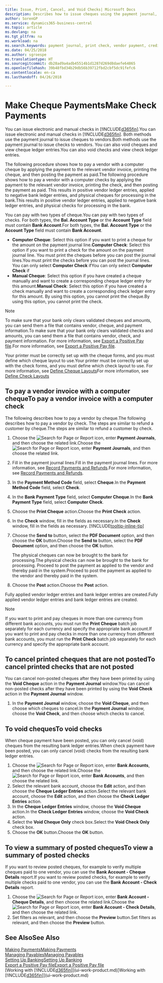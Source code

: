 ```yaml
---
title: Issue, Print, Cancel, and Void Checks| Microsoft Docs
description: Describes how to issue cheques using the payment journal, print cheques, and void or view cheque ledger entries in Business Central.
author: SorenGP
ms.service: dynamics365-business-central
ms.topic: article
ms.devlang: na
ms.tgt_pltfrm: na
ms.workload: na
ms.search.keywords: payment journal, print check, vendor payment, creditor, debt, balance due, AP
ms.date: 04/25/2018
ms.author: sgroespe
ms.translationtype: HT
ms.sourcegitcommit: db28ad9a4adb45514b1d1287d269d8daefe64865
ms.openlocfilehash: 39b48fbd34b29db56b39712fbd2cbf5dc91fefc6
ms.contentlocale: en-ca
ms.lasthandoff: 04/26/2018

---
```

# <a name="make-check-payments"></a><span data-ttu-id="75554-103">Make Cheque Payments</span><span class="sxs-lookup"><span data-stu-id="75554-103">Make Check Payments</span></span>
<span data-ttu-id="75554-104">You can issue electronic and manual checks in [!INCLUDE[d365fin](includes/d365fin_md.md)].</span><span class="sxs-lookup"><span data-stu-id="75554-104">You can issue electronic and manual checks in [!INCLUDE[d365fin](includes/d365fin_md.md)].</span></span> <span data-ttu-id="75554-105">Both methods use the payment journal to issue cheques to vendors.</span><span class="sxs-lookup"><span data-stu-id="75554-105">Both methods use the payment journal to issue checks to vendors.</span></span> <span data-ttu-id="75554-106">You can also void cheques and view cheque ledger entries.</span><span class="sxs-lookup"><span data-stu-id="75554-106">You can also void checks and view check ledger entries.</span></span>

<span data-ttu-id="75554-107">The following procedure shows how to pay a vendor with a computer cheque by applying the payment to the relevant vendor invoice, printing the cheque, and then posting the payment as paid.</span><span class="sxs-lookup"><span data-stu-id="75554-107">The following procedure shows how to pay a vendor with a computer checks by applying the payment to the relevant vendor invoice, printing the check, and then posting the payment as paid.</span></span> <span data-ttu-id="75554-108">This results in positive vendor ledger entries, applied to negative bank ledger entries, and physical cheques for processing in the bank.</span><span class="sxs-lookup"><span data-stu-id="75554-108">This results in positive vendor ledger entries, applied to negative bank ledger entries, and physical checks for processing in the bank.</span></span>

<span data-ttu-id="75554-109">You can pay with two types of cheque.</span><span class="sxs-lookup"><span data-stu-id="75554-109">You can pay with two types of checks.</span></span> <span data-ttu-id="75554-110">For both types, the **Bal. Account Type** or the **Account Type** field must contain **Bank Account**.</span><span class="sxs-lookup"><span data-stu-id="75554-110">For both types, the **Bal. Account Type** or the **Account Type** field must contain **Bank Account**.</span></span>

- <span data-ttu-id="75554-111">**Computer Cheque**: Select this option if you want to print a cheque for the amount on the payment journal line.</span><span class="sxs-lookup"><span data-stu-id="75554-111">**Computer Check**: Select this option if you want to print a check for the amount on the payment journal line.</span></span> <span data-ttu-id="75554-112">You must print the cheques before you can post the journal lines.</span><span class="sxs-lookup"><span data-stu-id="75554-112">You must print the checks before you can post the journal lines.</span></span> <span data-ttu-id="75554-113">You can only select **Computer Check** if</span><span class="sxs-lookup"><span data-stu-id="75554-113">You can only select **Computer Check** if</span></span>
- <span data-ttu-id="75554-114">**Manual Cheque**: Select this option if you have created a cheque manually and want to create a corresponding cheque ledger entry for this amount.</span><span class="sxs-lookup"><span data-stu-id="75554-114">**Manual Check**: Select this option if you have created a check manually and want to create a corresponding check ledger entry for this amount.</span></span> <span data-ttu-id="75554-115">By using this option, you cannot print the cheque.</span><span class="sxs-lookup"><span data-stu-id="75554-115">By using this option, you cannot print the check.</span></span>

> [!NOTE]  
> <span data-ttu-id="75554-116">To make sure that your bank only clears validated cheques and amounts, you can send them a file that contains vendor, cheque, and payment information.</span><span class="sxs-lookup"><span data-stu-id="75554-116">To make sure that your bank only clears validated checks and amounts, you can send them a file that contains vendor, check, and payment information.</span></span> <span data-ttu-id="75554-117">For more information, see [Export a Positive Pay file](finance-how-positive-pay.md).</span><span class="sxs-lookup"><span data-stu-id="75554-117">For more information, see [Export a Positive Pay file](finance-how-positive-pay.md).</span></span>

<span data-ttu-id="75554-118">Your printer must be correctly set up with the cheque forms, and you must define which cheque layout to use.</span><span class="sxs-lookup"><span data-stu-id="75554-118">Your printer must be correctly set up with the check forms, and you must define which check layout to use.</span></span> <span data-ttu-id="75554-119">For more information, see [Define Cheque Layouts](finance-how-define-check-layouts.md)</span><span class="sxs-lookup"><span data-stu-id="75554-119">For more information, see [Define Check Layouts](finance-how-define-check-layouts.md)</span></span>

## <a name="to-pay-a-vendor-invoice-with-a-computer-check"></a><span data-ttu-id="75554-120">To pay a vendor invoice with a computer cheque</span><span class="sxs-lookup"><span data-stu-id="75554-120">To pay a vendor invoice with a computer check</span></span>
<span data-ttu-id="75554-121">The following describes how to pay a vendor by cheque.</span><span class="sxs-lookup"><span data-stu-id="75554-121">The following describes how to pay a vendor by check.</span></span> <span data-ttu-id="75554-122">The steps are similar to refund a customer by cheque.</span><span class="sxs-lookup"><span data-stu-id="75554-122">The steps are similar to refund a customer by check.</span></span>

1. <span data-ttu-id="75554-123">Choose the ![Search for Page or Report](media/ui-search/search_small.png "Search for Page or Report icon") icon, enter **Payment Journals**, and then choose the related link.</span><span class="sxs-lookup"><span data-stu-id="75554-123">Choose the ![Search for Page or Report](media/ui-search/search_small.png "Search for Page or Report icon") icon, enter **Payment Journals**, and then choose the related link.</span></span>
2. <span data-ttu-id="75554-124">Fill in the payment journal lines.</span><span class="sxs-lookup"><span data-stu-id="75554-124">Fill in the payment journal lines.</span></span> <span data-ttu-id="75554-125">For more information, see [Record Payments and Refunds](payables-how-post-payments-refunds.md).</span><span class="sxs-lookup"><span data-stu-id="75554-125">For more information, see [Record Payments and Refunds](payables-how-post-payments-refunds.md).</span></span>
3. <span data-ttu-id="75554-126">In the **Payment Method Code** field, select **Cheque**.</span><span class="sxs-lookup"><span data-stu-id="75554-126">In the **Payment Method Code** field, select **Check**.</span></span>
4. <span data-ttu-id="75554-127">In the **Bank Payment Type** field, select **Computer Cheque**.</span><span class="sxs-lookup"><span data-stu-id="75554-127">In the **Bank Payment Type** field, select **Computer Check**.</span></span>
5. <span data-ttu-id="75554-128">Choose the **Print Cheque** action.</span><span class="sxs-lookup"><span data-stu-id="75554-128">Choose the **Print Check** action.</span></span>
6. <span data-ttu-id="75554-129">In the **Check** window, fill in the fields as necessary.</span><span class="sxs-lookup"><span data-stu-id="75554-129">In the **Check** window, fill in the fields as necessary.</span></span> [!INCLUDE[tooltip-inline-tip](includes/tooltip-inline-tip_md.md)]
7. <span data-ttu-id="75554-130">Choose the **Send to** button, select the **PDF Document** option, and then choose the **OK** button.</span><span class="sxs-lookup"><span data-stu-id="75554-130">Choose the **Send to** button, select the **PDF Document** option, and then choose the **OK** button.</span></span>

    <span data-ttu-id="75554-131">The physical cheques can now be brought to the bank for processing.</span><span class="sxs-lookup"><span data-stu-id="75554-131">The physical checks can now be brought to the bank for processing.</span></span> <span data-ttu-id="75554-132">Proceed to post the payment as applied to the vendor and thereby paid in the system.</span><span class="sxs-lookup"><span data-stu-id="75554-132">Proceed to post the payment as applied to the vendor and thereby paid in the system.</span></span>
8. <span data-ttu-id="75554-133">Choose the **Post** action.</span><span class="sxs-lookup"><span data-stu-id="75554-133">Choose the **Post** action.</span></span>

<span data-ttu-id="75554-134">Fully applied vendor ledger entries and bank ledger entries are created.</span><span class="sxs-lookup"><span data-stu-id="75554-134">Fully applied vendor ledger entries and bank ledger entries are created.</span></span>

> [!NOTE]  
> <span data-ttu-id="75554-135">If you want to print and pay cheques in more than one currency from different bank accounts, you must run the **Print Cheque** batch job separately for each currency and specify the appropriate bank account.</span><span class="sxs-lookup"><span data-stu-id="75554-135">If you want to print and pay checks in more than one currency from different bank accounts, you must run the **Print Check** batch job separately for each currency and specify the appropriate bank account.</span></span>

## <a name="to-cancel-printed-checks-that-are-not-posted"></a><span data-ttu-id="75554-136">To cancel printed cheques that are not posted</span><span class="sxs-lookup"><span data-stu-id="75554-136">To cancel printed checks that are not posted</span></span>
<span data-ttu-id="75554-137">You can cancel non-posted cheques after they have been printed by using the **Void Cheque** action in the **Payment Journal** window.</span><span class="sxs-lookup"><span data-stu-id="75554-137">You can cancel non-posted checks after they have been printed by using the **Void Check** action in the **Payment Journal** window.</span></span>

1. <span data-ttu-id="75554-138">In the **Payment Journal** window, choose the **Void Cheque**, and then choose which cheques to cancel.</span><span class="sxs-lookup"><span data-stu-id="75554-138">In the **Payment Journal** window, choose the **Void Check**, and then choose which checks to cancel.</span></span>

## <a name="to-void-checks"></a><span data-ttu-id="75554-139">To void cheques</span><span class="sxs-lookup"><span data-stu-id="75554-139">To void checks</span></span>
<span data-ttu-id="75554-140">When cheque payment have been posted, you can only cancel (void) cheques from the resulting bank ledger entries.</span><span class="sxs-lookup"><span data-stu-id="75554-140">When check payment have been posted, you can only cancel (void) checks from the resulting bank ledger entries.</span></span>

1. <span data-ttu-id="75554-141">Choose the ![Search for Page or Report](media/ui-search/search_small.png "Search for Page or Report icon") icon, enter **Bank Accounts**, and then choose the related link.</span><span class="sxs-lookup"><span data-stu-id="75554-141">Choose the ![Search for Page or Report](media/ui-search/search_small.png "Search for Page or Report icon") icon, enter **Bank Accounts**, and then choose the related link.</span></span>
2. <span data-ttu-id="75554-142">Select the relevant bank account, choose the **Edit** action, and then choose the **Cheque Ledger Entries** action.</span><span class="sxs-lookup"><span data-stu-id="75554-142">Select the relevant bank account, choose the **Edit** action, and then choose the **Check Ledger Entries** action.</span></span>
3. <span data-ttu-id="75554-143">In the **Cheque Ledger Entries** window, choose the **Void Cheque** action.</span><span class="sxs-lookup"><span data-stu-id="75554-143">In the **Check Ledger Entries** window, choose the **Void Check** action.</span></span>
4. <span data-ttu-id="75554-144">Select the **Void Cheque Only** check box.</span><span class="sxs-lookup"><span data-stu-id="75554-144">Select the **Void Check Only** check box.</span></span>
5. <span data-ttu-id="75554-145">Choose the **OK** button.</span><span class="sxs-lookup"><span data-stu-id="75554-145">Choose the **OK** button.</span></span>

## <a name="to-view-a-summary-of-posted-checks"></a><span data-ttu-id="75554-146">To view a summary of posted cheques</span><span class="sxs-lookup"><span data-stu-id="75554-146">To view a summary of posted checks</span></span>
<span data-ttu-id="75554-147">If you want to review posted cheques, for example to verify multiple cheques paid to one vendor, you can use the **Bank Account - Cheque Details** report.</span><span class="sxs-lookup"><span data-stu-id="75554-147">If you want to review posted checks, for example to verify multiple checks paid to one vendor, you can use the **Bank Account - Check Details** report.</span></span>
1. <span data-ttu-id="75554-148">Choose the ![Search for Page or Report](media/ui-search/search_small.png "Search for Page or Report icon") icon, enter **Bank Account - Cheque Details**, and then choose the related link.</span><span class="sxs-lookup"><span data-stu-id="75554-148">Choose the ![Search for Page or Report](media/ui-search/search_small.png "Search for Page or Report icon") icon, enter **Bank Account - Check Details**, and then choose the related link.</span></span>
2. <span data-ttu-id="75554-149">Set filters as relevant, and then choose the **Preview** button.</span><span class="sxs-lookup"><span data-stu-id="75554-149">Set filters as relevant, and then choose the **Preview** button.</span></span>

## <a name="see-also"></a><span data-ttu-id="75554-150">See Also</span><span class="sxs-lookup"><span data-stu-id="75554-150">See Also</span></span>
[<span data-ttu-id="75554-151">Making Payments</span><span class="sxs-lookup"><span data-stu-id="75554-151">Making Payments</span></span>](payables-make-payments.md)  
[<span data-ttu-id="75554-152">Managing Payables</span><span class="sxs-lookup"><span data-stu-id="75554-152">Managing Payables</span></span>](payables-manage-payables.md)  
[<span data-ttu-id="75554-153">Setting Up Banking</span><span class="sxs-lookup"><span data-stu-id="75554-153">Setting Up Banking</span></span>](bank-setup-banking.md)  
[<span data-ttu-id="75554-154">Export a Positive Pay file</span><span class="sxs-lookup"><span data-stu-id="75554-154">Export a Positive Pay file</span></span>](finance-how-positive-pay.md)  
<span data-ttu-id="75554-155">[Working with [!INCLUDE[d365fin](includes/d365fin_md.md)]](ui-work-product.md)</span><span class="sxs-lookup"><span data-stu-id="75554-155">[Working with [!INCLUDE[d365fin](includes/d365fin_md.md)]](ui-work-product.md)</span></span>  

